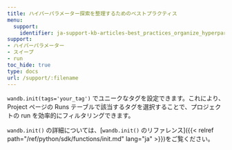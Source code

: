 ```yaml
---
title: ハイパーパラメーター探索を整理するためのベストプラクティス
menu:
  support:
    identifier: ja-support-kb-articles-best_practices_organize_hyperparameter_searches
support:
- ハイパーパラメーター
- スイープ
- run
toc_hide: true
type: docs
url: /support/:filename
---
```


`wandb.init(tags='your_tag')` でユニークなタグを設定できます。これにより、 Project ページの Runs テーブルで該当するタグを選択することで、プロジェクトの run を効率的にフィルタリングできます。

`wandb.init()` の詳細については、[`wandb.init()` のリファレンス]({{< relref path="/ref/python/sdk/functions/init.md" lang="ja" >}})をご覧ください。